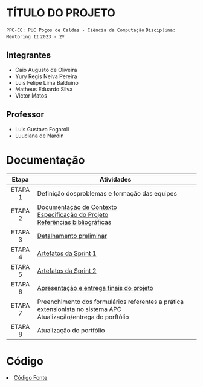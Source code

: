 # TÍTULO DO PROJETO

`PPC-CC: PUC Poços de Caldas - Ciência da Computação`
`Disciplina: Mentoring II`
`2023 - 2º`

## Integrantes

- Caio Augusto de Oliveira
- Yury Regis Neiva Pereira
- Luis Felipe Lima Balduino
- Matheus Eduardo Silva
- Victor Matos

## Professor

- Luis Gustavo Fogaroli
- Luuciana de Nardin

# Documentação

| Etapa   |  Atividades |
|  :----:   | ----------- |
| ETAPA 1 | Definição dosproblemas e formação das equipes |
| ETAPA 2 | <a href="src/docs/context.md"> Documentação de Contexto</a> <br> <a href="src/docs/specification.md"> Especificação do Projeto</a> <br> <a href="docs/7-Referências.md"> Referências bibliográficas</a> |
| ETAPA 3 | <a href="docs/3-Detalhamento preliminar.md"> Detalhamento preliminar </a> |
| ETAPA 4 | <a href="docs/4-Sprint 1.md"> Artefatos da Sprint 1</a> |
| ETAPA 5 | <a href="docs/5-Sprint 2.md"> Artefatos da Sprint 2</a> |
| ETAPA 6 | <a href="docs/6-Apresentação do Projeto.md"> Apresentação e entrega finais do projeto</a> |
| ETAPA 7 | Preenchimento dos formulários referentes a prática extensionista no sistema APC <br> Atualização/entrega do porftólio| 
| ETAPA 8 | Atualização do portfólio

# Código

<li><a href="src/README.md"> Código Fonte</a></li>

